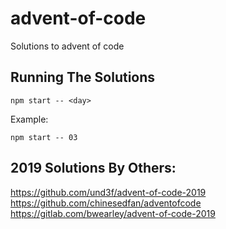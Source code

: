# advent-of-code
Solutions to advent of code

## Running The Solutions
`npm start -- <day>`

Example:

`npm start -- 03`

## 2019 Solutions By Others:
https://github.com/und3f/advent-of-code-2019
https://github.com/chinesedfan/adventofcode
https://gitlab.com/bwearley/advent-of-code-2019